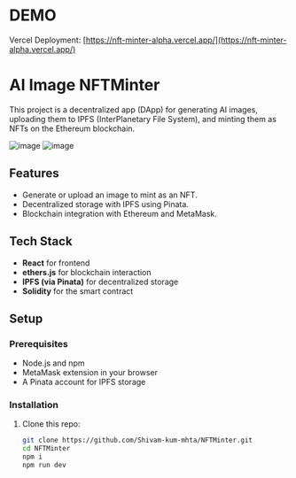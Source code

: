 # DEMO 
Vercel Deployment: [https://nft-minter-alpha.vercel.app/](https://nft-minter-alpha.vercel.app/)

# AI Image NFTMinter

This project is a decentralized app (DApp) for generating AI images, uploading them to IPFS (InterPlanetary File System), and minting them as NFTs on the Ethereum blockchain.

![image](https://github.com/user-attachments/assets/1ca24675-dc55-4522-af3d-dd2127ba2958)
![image](https://github.com/user-attachments/assets/7cdc3e40-074e-4c79-a70e-375d2390f705)


## Features
- Generate or upload an image to mint as an NFT.
- Decentralized storage with IPFS using Pinata.
- Blockchain integration with Ethereum and MetaMask.

## Tech Stack
- **React** for frontend
- **ethers.js** for blockchain interaction
- **IPFS (via Pinata)** for decentralized storage
- **Solidity** for the smart contract

## Setup

### Prerequisites
- Node.js and npm
- MetaMask extension in your browser
- A Pinata account for IPFS storage

### Installation
1. Clone this repo:
   ```bash
   git clone https://github.com/Shivam-kum-mhta/NFTMinter.git
   cd NFTMinter
   npm i
   npm run dev
  ```
